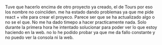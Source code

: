 Tuve que hacerlo encima de otro proyecto ya creado, el de Tours por eso los nombre no coinciiden. me ha estado dando problemas ya que me pide react + vite
para crear el proyeco. Parece ser que se ha actualizado algo o no se el que. No me ha dado timepo a hacer practicamente nada.
Solo durante la primera hora he intentado solucionar para poder ver lo que estoy haciendo en la web.
no lo he podido probar ya que me da fallo constante y no puedo ver la consola ni la web. 
